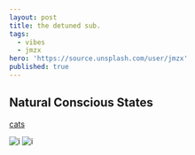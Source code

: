 ```yaml
---
layout: post
title: the detuned sub.
tags:
  - vibes
  - jmzx
hero: 'https://source.unsplash.com/user/jmzx'
published: true
---
```

## Natural Conscious States


[cats](cats.md)

![i](https://xjmzx.github.com/images/me.png)
![i](https://octodex.github.com/images/yaktocat.png)
